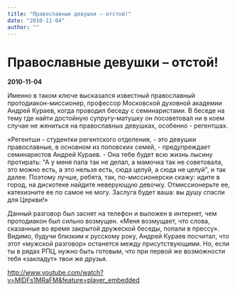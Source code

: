 ```yaml
---
title: "Православные девушки – отстой!"
date: "2010-11-04"
author: ""
---
```


# Православные девушки – отстой!

**2010-11-04** 

Именно в таком ключе высказался известный православный протодиакон-миссионер, профессор Московской духовной академии Андрей Кураев, когда проводил беседу с семинаристами. В беседе на тему где найти достойную супругу-матушку он посоветовал ни в коем случае не жениться на православных девушках, особенно - регентшах.

«Регентши - студентки регентского отделения, - это девушки православные, в основном из поповских семей, - предупреждает семинаристов Андрей Кураев. - Она тебе будет всю жизнь лысину протирать: "А у меня папа так не делал, а мамочка так не советовала, это можно есть, а это нельзя есть, сюда целуй, а сюда не целуй", и так далее. Поэтому лучше, ребята, так, по-миссионерски скажу: идите в город, на дискотеке найдите неверующую девочку. Отмиссионерьте ее, катехизните ее по самое не могу. Заслуга будет ваша: вы душу спасли для Церкви!»

Данный разговор был заснят на телефон и выложен в интернет, чем протодиакон был сильно возмущен. «Меня возмущает, что слова, сказанные во время закрытой дружеской беседы, попали в прессу». Видимо, будучи близким к русскому року, Андрей Кураев посчитал, что этот «мужской разговор» останется между присутствующими. Но, если ты в рядах РПЦ, нужно быть готовым, что при первой же возможности тебя «закладут» твои же друзья.

[http://www.youtube.com/watch?v=MlDFs1MRaFM&feature=player_embedded ](http://www.youtube.com/watch?v=MlDFs1MRaFM&feature=player_embedded)
